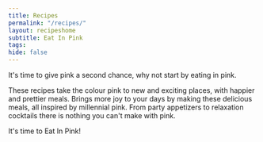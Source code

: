 ```yaml
---
title: Recipes
permalink: "/recipes/"
layout: recipeshome
subtitle: Eat In Pink
tags:
hide: false
---
```


It's time to give pink a second chance, why not start by eating in pink.

These recipes take the colour pink to new and exciting places, with happier and prettier meals. Brings more joy to your days by making these delicious meals, all inspired by millennial pink. From party appetizers to relaxation cocktails there is nothing you can't make with pink.

It's time to Eat In Pink!
